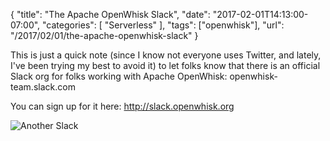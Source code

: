 
{
	"title": "The Apache OpenWhisk Slack",
	"date": "2017-02-01T14:13:00-07:00",
	"categories": [
		"Serverless"
	],
	"tags": ["openwhisk"],
	"url": "/2017/02/01/the-apache-openwhisk-slack"
}

This is just a quick note (since I know not everyone uses Twitter, and lately, I've been trying my best to avoid it) to let
folks know that there is an official Slack org for folks working with Apache OpenWhisk: openwhisk-team.slack.com

You can sign up for it here: http://slack.openwhisk.org

![Another Slack](https://static.raymondcamden.com/images/2017/2/slack.jpg)